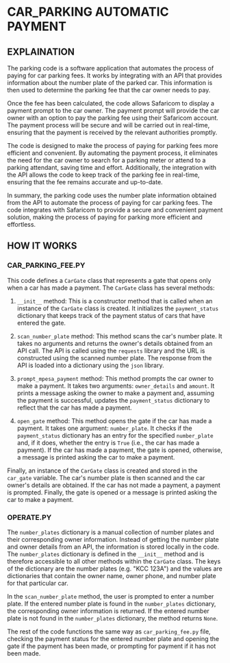 # CAR_PARKING AUTOMATIC PAYMENT

## EXPLAINATION
The parking code is a software application that automates the process of paying for car parking fees. It works by integrating with an API that provides information about the number plate of the parked car. This information is then used to determine the parking fee that the car owner needs to pay.

Once the fee has been calculated, the code allows Safaricom to display a payment prompt to the car owner. The payment prompt will provide the car owner with an option to pay the parking fee using their Safaricom account. The payment process will be secure and will be carried out in real-time, ensuring that the payment is received by the relevant authorities promptly.

The code is designed to make the process of paying for parking fees more efficient and convenient. By automating the payment process, it eliminates the need for the car owner to search for a parking meter or attend to a parking attendant, saving time and effort. Additionally, the integration with the API allows the code to keep track of the parking fee in real-time, ensuring that the fee remains accurate and up-to-date.

In summary, the parking code uses the number plate information obtained from the API to automate the process of paying for car parking fees. The code integrates with Safaricom to provide a secure and convenient payment solution, making the process of paying for parking more efficient and effortless.

## HOW IT WORKS

### CAR_PARKING_FEE.PY

This code defines a ```CarGate``` class that represents a gate that opens only when a car has made a payment. The ```CarGate``` class has several methods:

1. ```__init__``` method: This is a constructor method that is called when an instance of the ```CarGate``` class is created. It initializes the ```payment_status``` dictionary that keeps track of the payment status of cars that have entered the gate.

2. ```scan_number_plate``` method: This method scans the car's number plate. It takes no arguments and returns the owner's details obtained from an API call. The API is called using the ```requests``` library and the URL is constructed using the scanned number plate. The response from the API is loaded into a dictionary using the ```json``` library.

3. ```prompt_mpesa_payment``` method: This method prompts the car owner to make a payment. It takes two arguments: ```owner_details``` and ```amount```. It prints a message asking the owner to make a payment and, assuming the payment is successful, updates the ```payment_status``` dictionary to reflect that the car has made a payment.

4. ```open_gate``` method: This method opens the gate if the car has made a payment. It takes one argument: ```number_plate```. It checks if the ```payment_status``` dictionary has an entry for the specified ```number_plate``` and, if it does, whether the entry is ```True``` (i.e., the car has made a payment). If the car has made a payment, the gate is opened, otherwise, a message is printed asking the car to make a payment.

Finally, an instance of the ```CarGate``` class is created and stored in the ```car_gate``` variable. The car's number plate is then scanned and the car owner's details are obtained. If the car has not made a payment, a payment is prompted. Finally, the gate is opened or a message is printed asking the car to make a payment.

### OPERATE.PY

The ```number_plates``` dictionary is a manual collection of number plates and their corresponding owner information. Instead of getting the number plate and owner details from an API, the information is stored locally in the code. The ```number_plates``` dictionary is defined in the ```__init__``` method and is therefore accessible to all other methods within the ```CarGate``` class. The keys of the dictionary are the number plates (e.g. "KCC 123A") and the values are dictionaries that contain the owner name, owner phone, and number plate for that particular car.

In the ```scan_number_plate``` method, the user is prompted to enter a number plate. If the entered number plate is found in the ```number_plates``` dictionary, the corresponding owner information is returned. If the entered number plate is not found in the ```number_plates``` dictionary, the method returns ```None```.

The rest of the code functions the same way as ```car_parking_fee.py``` file, checking the payment status for the entered number plate and opening the gate if the payment has been made, or prompting for payment if it has not been made.
